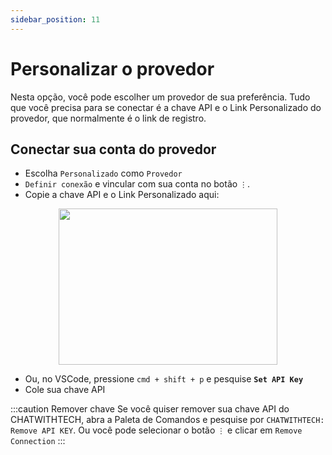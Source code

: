 ```yaml
---
sidebar_position: 11
---
```


# Personalizar o provedor

Nesta opção, você pode escolher um provedor de sua preferência. Tudo que você precisa para se conectar é a chave API e o Link Personalizado do provedor, que normalmente é o link de registro.

## Conectar sua conta do provedor
- Escolha `Personalizado` como `Provedor`
- `Definir conexão` e vincular com sua conta no botão `⋮`.
- Copie a chave API e o Link Personalizado aqui:
  
<p align="center">
      <img width="350" height="250" src="https://github.com/davila7/code-gpt-docs/assets/37567214/38e34a46-58db-4530-8cfd-8ca8f948894d" />
</p>

- Ou, no VSCode, pressione `cmd + shift + p` e pesquise **`Set API Key`**
- Cole sua chave API

:::caution Remover chave
Se você quiser remover sua chave API do CHATWITHTECH, abra a Paleta de Comandos e pesquise por `CHATWITHTECH: Remove API KEY`. Ou você pode selecionar o botão `⋮` e clicar em `Remove Connection`
:::
